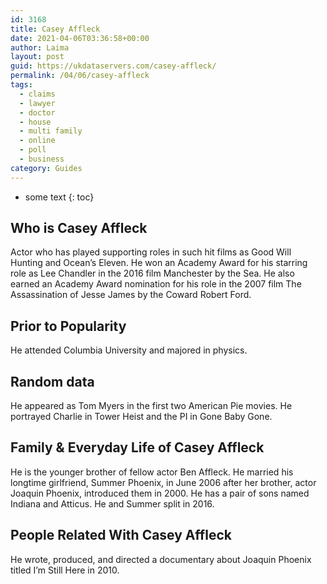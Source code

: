 ```yaml
---
id: 3168
title: Casey Affleck
date: 2021-04-06T03:36:58+00:00
author: Laima
layout: post
guid: https://ukdataservers.com/casey-affleck/
permalink: /04/06/casey-affleck
tags:
  - claims
  - lawyer
  - doctor
  - house
  - multi family
  - online
  - poll
  - business
category: Guides
---
```


* some text
{: toc}


## Who is Casey Affleck
                  
                  
                  
Actor who has played supporting roles in such hit films as Good Will Hunting and Ocean&#8217;s Eleven. He won an Academy Award for his starring role as Lee Chandler in the 2016 film Manchester by the Sea. He also earned an Academy Award nomination for his role in the 2007 film The Assassination of Jesse James by the Coward Robert Ford.
                  
              
            
              
            
                
                
                
## Prior to Popularity
                  
                  
                  
He attended Columbia University and majored in physics.
                  
              
            
              
            
                
                
                
## Random data
                  
                  
                  
He appeared as Tom Myers in the first two American Pie movies. He portrayed Charlie in Tower Heist and the PI in Gone Baby Gone.
                  
              
            
              
            
                
                
                
## Family & Everyday Life of Casey Affleck
                  
                  
                  
He is the younger brother of fellow actor Ben Affleck. He married his longtime girlfriend, Summer Phoenix, in June 2006 after her brother, actor Joaquin Phoenix, introduced them in 2000. He has a pair of sons named Indiana and Atticus. He and Summer split in 2016.
                  
              
            
              
            
                
                
                
## People Related With Casey Affleck
                  
                  
                  
He wrote, produced, and directed a documentary about Joaquin Phoenix titled I&#8217;m Still Here in 2010.
                  
              
            
              
            
                
              
            
              
              
            
            
              
            
          
          
          